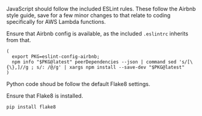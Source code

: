 JavaScript should follow the included ESLint rules. These follow the Airbnb
style guide, save for a few minor changes to that relate to coding specifically
for AWS Lambda functions.

Ensure that Airbnb config is available, as the included `.eslintrc` inherits
from that.

```
(
  export PKG=eslint-config-airbnb;
  npm info "$PKG@latest" peerDependencies --json | command sed 's/[\{\},]//g ; s/: /@/g' | xargs npm install --save-dev "$PKG@latest"
)
```

Python code shoud be follow the default Flake8 settings.

Ensure that Flake8 is installed.

`pip install flake8`
